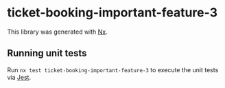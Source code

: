 # ticket-booking-important-feature-3

This library was generated with [Nx](https://nx.dev).

## Running unit tests

Run `nx test ticket-booking-important-feature-3` to execute the unit tests via [Jest](https://jestjs.io).

